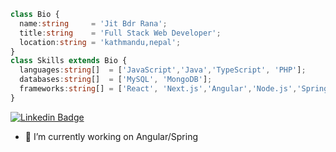 ```typescript
class Bio {
  name:string     = 'Jit Bdr Rana';
  title:string    = 'Full Stack Web Developer';
  location:string = 'kathmandu,nepal';
}
class Skills extends Bio {
  languages:string[]  = ['JavaScript','Java','TypeScript', 'PHP'];
  databases:string[]  = ['MySQL', 'MongoDB'];
  frameworks:string[] = ['React', 'Next.js','Angular','Node.js','Spring','TailwindCss','Bootstrap'];
}
```
[![Linkedin Badge](https://img.shields.io/badge/-LinkedIn-0e76a8?style=for-the-badge&logo=Linkedin&logoColor=white)](https://www.linkedin.com/in/jit-rana-magar-4a557516a/)


- 🔭 I’m currently working on Angular/Spring


